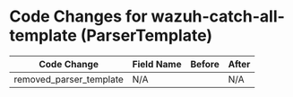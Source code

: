 # Code Changes for wazuh-catch-all-template (ParserTemplate)

| Code Change | Field Name | Before | After |
|-------------|------------|--------|-------|
| removed_parser_template | N/A |  | N/A |